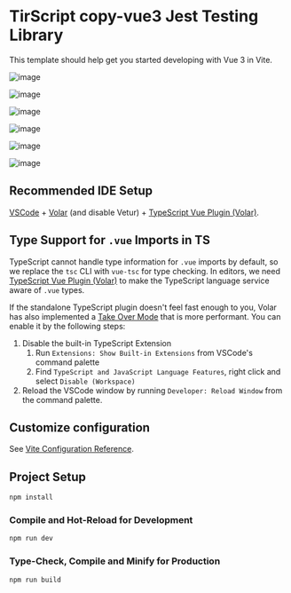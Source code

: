 # TirScript copy-vue3 Jest Testing Library

This template should help get you started developing with Vue 3 in Vite.

![image](https://user-images.githubusercontent.com/103760832/201479937-1cfb73b2-b5e6-4d83-bbe7-30ca5128227f.png)

![image](https://user-images.githubusercontent.com/103760832/201479964-80889635-3b76-4fca-8813-b934f396b69b.png)

![image](https://user-images.githubusercontent.com/103760832/201479986-72af0b85-9999-4fe5-b172-b19b66598fb5.png)

![image](https://user-images.githubusercontent.com/103760832/201480004-ad361129-99d8-428f-a0a7-6cbf310c7272.png)

![image](https://user-images.githubusercontent.com/103760832/201480017-a7f3f6d9-3476-4b58-a6c6-7041b16836ac.png)

![image](https://user-images.githubusercontent.com/103760832/201480030-3fd82126-557b-4312-9c8f-dff778c58e60.png)


## Recommended IDE Setup

[VSCode](https://code.visualstudio.com/) + [Volar](https://marketplace.visualstudio.com/items?itemName=Vue.volar) (and disable Vetur) + [TypeScript Vue Plugin (Volar)](https://marketplace.visualstudio.com/items?itemName=Vue.vscode-typescript-vue-plugin).

## Type Support for `.vue` Imports in TS

TypeScript cannot handle type information for `.vue` imports by default, so we replace the `tsc` CLI with `vue-tsc` for type checking. In editors, we need [TypeScript Vue Plugin (Volar)](https://marketplace.visualstudio.com/items?itemName=Vue.vscode-typescript-vue-plugin) to make the TypeScript language service aware of `.vue` types.

If the standalone TypeScript plugin doesn't feel fast enough to you, Volar has also implemented a [Take Over Mode](https://github.com/johnsoncodehk/volar/discussions/471#discussioncomment-1361669) that is more performant. You can enable it by the following steps:

1. Disable the built-in TypeScript Extension
    1) Run `Extensions: Show Built-in Extensions` from VSCode's command palette
    2) Find `TypeScript and JavaScript Language Features`, right click and select `Disable (Workspace)`
2. Reload the VSCode window by running `Developer: Reload Window` from the command palette.

## Customize configuration

See [Vite Configuration Reference](https://vitejs.dev/config/).

## Project Setup

```sh
npm install
```

### Compile and Hot-Reload for Development

```sh
npm run dev
```

### Type-Check, Compile and Minify for Production

```sh
npm run build
```
